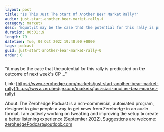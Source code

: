 ```yaml
---
layout: post
title: "Is This Just The Start Of Another Bear Market Rally?"
audio: just-start-another-bear-market-rally-0
category: markets
desc: "&quot;it may be the case that the potential for this rally is predicated on the outcome of next week's CPI...&quot;"
duration: 00:01:19
length: 79
datetime: Tue, 04 Oct 2022 19:40:00 +0000
tags: podcast
guid: just-start-another-bear-market-rally-0
order: 0
---
```

&quot;it may be the case that the potential for this rally is predicated on the outcome of next week's CPI...&quot;

Link: [https://www.zerohedge.com/markets/just-start-another-bear-market-rally](https://www.zerohedge.com/markets/just-start-another-bear-market-rally)

About: The Zerohedge Podcast is a non-commercial, automated program, designed to give people a way to get news from Zerohedge in an audio format.  I am actively working on tweaking and improving the setup to create a better listening experience (September 2022).  Suggestions are welcome: [zerohedgePodcast@outlook.com](mailto:zerohedgePodcast@outlook.com)